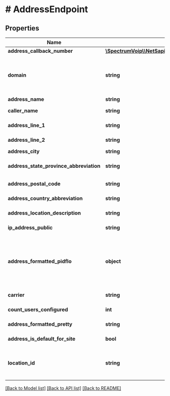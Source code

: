 # # AddressEndpoint

## Properties

Name | Type | Description | Notes
------------ | ------------- | ------------- | -------------
**address_callback_number** | [**\SpectrumVoip\\\\NetSapiens\Model\CreateAddressEndpointRequestAddressCallbackNumber**](CreateAddressEndpointRequestAddressCallbackNumber.md) |  | [optional]
**domain** | **string** | This is the main organization name. This is used to link resource to its group/tenant/organization/enterprise. ~ and * can be used alone in special cases to mean My Domain (~) and All Domains (\\*). |
**address_name** | **string** | This is the name label for the address |
**caller_name** | **string** | This is the caller&#39;s name for the address |
**address_line_1** | **string** | This is the address line 1 for the address | [optional]
**address_line_2** | **string** | This is the address line 2 for the address | [optional]
**address_city** | **string** | This is the city for the address | [optional]
**address_state_province_abbreviation** | **string** | This is the state or province (Canadian) abbreviation for the address | [optional]
**address_postal_code** | **string** | This is the postal code for the address | [optional]
**address_country_abbreviation** | **string** | This is the country appreviation for the address | [optional]
**address_location_description** | **string** | This is an optional location description for the address | [optional]
**ip_address_public** | **string** | This is the public IP of the client window creating the address. | [optional] [readonly]
**address_formatted_pidflo** | **object** | This is a return value of the formatted PIDFLO standardized value for the address. For create/update either location-id or address-formatted-pidflo is needed. If address-formatted-pidflo is used, fill in address-line-1, address-city, etc for address information | [optional]
**carrier** | **string** | This is the carrier name for the address | [optional]
**count_users_configured** | **int** | This is the count of how many users are using the particular address | [optional]
**address_formatted_pretty** | **string** | This is a human readable format of the address | [optional] [readonly]
**address_is_default_for_site** | **bool** | This is whether the address is a default for the site | [optional] [readonly]
**location_id** | **string** | This is the address-id in cases for creation using an existing address. For create/update either location-id or address-formatted-pidflo is needed | [optional]

[[Back to Model list]](../../README.md#models) [[Back to API list]](../../README.md#endpoints) [[Back to README]](../../README.md)
